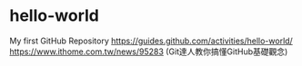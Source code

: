 # hello-world
My first GitHub Repository
https://guides.github.com/activities/hello-world/ 
https://www.ithome.com.tw/news/95283 (Git達人教你搞懂GitHub基礎觀念)

